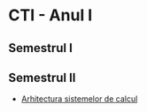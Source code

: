 # CTI - Anul I

## Semestrul I

<!-- TODO -->

## Semestrul II

- [Arhitectura sistemelor de calcul](../../Materii/Informatică/ASC.md)

<!-- TODO -->
